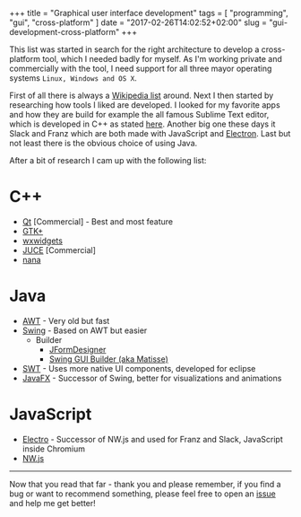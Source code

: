 +++
title = "Graphical user interface development"
tags = [ "programming", "gui", "cross-platform" ]
date = "2017-02-26T14:02:52+02:00"
slug = "gui-development-cross-platform"
+++

This list was started in search for the right architecture to develop a cross-platform tool, which I needed badly for myself. As I'm working private and commercially with the tool, I need support for all three mayor operating systems `Linux, Windows and OS X`.

First of all there is always a [Wikipedia list](https://en.wikipedia.org/wiki/List_of_platform-independent_GUI_libraries) around. Next I then started by researching how tools I liked are developed. I looked for my favorite apps and how they are build for example the all famous Sublime Text editor, which is developed in C++ as stated [here](http://stackoverflow.com/questions/7102378/what-gui-library-is-used-by-sublime-text-editor). Another big one these days it Slack and Franz which are both made with JavaScript and [Electron](https://electron.atom.io/apps/). Last but not least there is the obvious choice of using Java.

After a bit of research I cam up with the following list:

# C++

* [Qt](https://www.qt.io/) [Commercial] - Best and most feature
* [GTK+](https://www.gtk.org/)
* [wxwidgets](http://www.wxwidgets.org/)
* [JUCE](https://www.juce.com) [Commercial]
* [nana](http://nanapro.org)

# Java

* [AWT](http://docs.oracle.com/javase/8/docs/technotes/guides/awt/) - Very old but fast
* [Swing](https://docs.oracle.com/javase/tutorial/uiswing/) - Based on AWT but easier
    * Builder
        * [JFormDesigner](https://www.formdev.com/jformdesigner/)
        * [Swing GUI Builder (aka Matisse)](https://netbeans.org/features/java/swing.html)
* [SWT](https://www.eclipse.org/swt/) - Uses more native UI components, developed for eclipse
* [JavaFX](http://docs.oracle.com/javase/8/javase-clienttechnologies.htm) - Successor of Swing, better for visualizations and animations

# JavaScript

* [Electro](http://electron.atom.io/) - Successor of NW.js and used for Franz and Slack, JavaScript inside Chromium
* [NW.js](https://nwjs.io/)

----

Now that you read that far - thank you and please remember, if you find a bug or want to recommend something, please feel free to open an [issue](https://github.com/lony/lony.github.io/issues) and help me get better!
